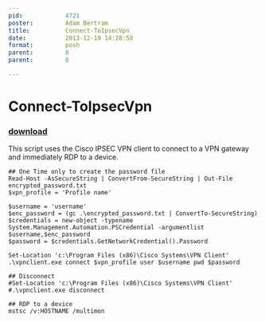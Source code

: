 ```yaml
---
pid:            4721
poster:         Adam Bertram
title:          Connect-ToIpsecVpn
date:           2013-12-19 14:28:58
format:         posh
parent:         0
parent:         0

---
```


# Connect-ToIpsecVpn

### [download](4721.ps1)

This script uses the Cisco IPSEC VPN client to connect to a VPN gateway and immediately RDP to a device.

```posh
## One Time only to create the password file
Read-Host -AsSecureString | ConvertFrom-SecureString | Out-File encrypted_password.txt
$vpn_profile = 'Profile name'

$username = 'username'
$enc_password = (gc .\encrypted_password.txt | ConvertTo-SecureString)
$credentials = new-object -typename System.Management.Automation.PSCredential -argumentlist $username,$enc_password
$password = $credentials.GetNetworkCredential().Password

Set-Location 'c:\Program Files (x86)\Cisco Systems\VPN Client'
.\vpnclient.exe connect $vpn_profile user $username pwd $password

## Disconnect
#Set-Location 'c:\Program Files (x86)\Cisco Systems\VPN Client'
#.\vpnclient.exe disconnect

## RDP to a device
mstsc /v:HOSTNAME /multimon
```
